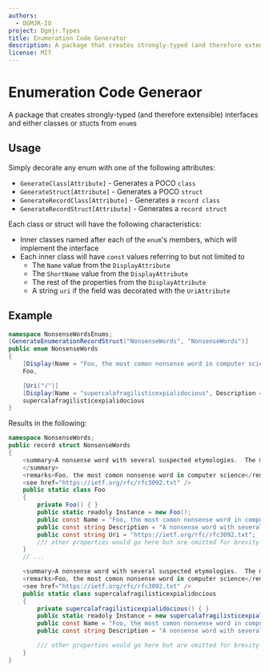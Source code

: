 ```yaml
---
authors:
  - DGMJR-IO
project: Dgmjr.Types
title: Enumeration Code Generator
description: A package that creates strongly-typed (and therefore extensible) interfaces and either classes or stucts from `enum`s
license: MIT
---
```


# Enumeration Code Generaor
A package that creates strongly-typed (and therefore extensible) interfaces and either classes or stucts from `enum`s

## Usage

Simply decorate any enum with one of the following attributes:
- `GenerateClass[Attribute]` - Generates a POCO `class`
- `GenerateStruct[Attribute]` - Generates a POCO `struct`
- `GenerateRecordClass[Attribute]` - Generates a `record class`
- `GenerateRecordStruct[Attribute]` - Generates a `record struct`

Each class or struct will have the following characteristics:

- Inner classes named after each of the `enum`'s members, which will implement the interface
- Each inner class will have `const` values referring to but not limited to
    - The `Name` value from the `DisplayAttribute`
    - The `ShortName` value from the `DisplayAttribute`
    - The rest of the properties from the `DisplayAttribute`
    - A string `uri` if the field was decorated with the `UriAttribute`

## Example

```csharp
namespace NonsenseWordsEnums;
[GenerateEnumerationRecordStruct("NonsenseWords", "NonsenseWords")]
public enum NonsenseWords
{
    [Display(Name = "Foo, the most comon nonsense word in computer science", Description = "A nonsense word with several suspected etymologies.  The most common nonsense word in computer science")]
    Foo,

    [Uri("√")]
    [Display(Name = "supercalafragilisticexpialidocious", Description = "A word one says when there's nothing else to say.  Origin: Mary Poppins")]
    supercalafragilisticexpialidocious
}
```

Results in the following:

```csharp
namespace NonsenseWords;
public record struct NonsenseWords
{
    <summary>A nonsense word with several suspected etymologies.  The most common nonsense word in computer science
    </summary>
    <remarks>Foo, the most comon nonsense word in computer science</remarks>
    <see href="https://ietf.org/rfc/rfc3092.txt" />
    public static class Foo
    {
        private Foo() { }
        public static readoly Instance = new Foo();
        public const Name = "Foo, the most comon nonsense word in computer science";
        public const string Description = "A nonsense word with several suspected etymologies.  The most common nonsense word in computer science";
        public const string Uri = "https://ietf.org/rfc/rfc3092.txt";
        /// other properties would go here but are omitted for brevity
    }
    // ...

    <summary>A nonsense word with several suspected etymologies.  The most common nonsense word in computer science</summary>
    <remarks>Foo, the most comon nonsense word in computer science</remarks>
    <see href="https://ietf.org/rfc/rfc3092.txt" />
    public static class supercalafragilisticexpialidocious
    {
        private supercalafragilisticexpialidocious() { }
        public static readoly Instance = new supercalafragilisticexpialidocious();
        public const Name = "Foo, the most comon nonsense word in computer science";
        public const string Description = "A nonsense word with several suspected etymologies.  The most common nonsense word in computer science";

        /// other properties would go here but are omitted for brevity
    }
}
````
